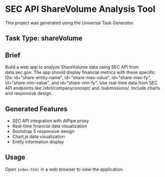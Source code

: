 # SEC API ShareVolume Analysis Tool

This project was generated using the Universal Task Generator.

## Task Type: shareVolume

## Brief
Build a web app to analyze ShareVolume data using SEC API from data.sec.gov. The app should display financial metrics with these specific IDs: id="share-entity-name", id="share-max-value", id="share-max-fy", id="share-min-value", and id="share-min-fy". Use real-time data from SEC API endpoints like /xbrl/companyconcept/ and /submissions/. Include charts and responsive design.

## Generated Features
- SEC API integration with AIPipe proxy
- Real-time financial data visualization
- Bootstrap 5 responsive design
- Chart.js data visualization
- Entity information display

## Usage
Open `index.html` in a web browser to view the application.
